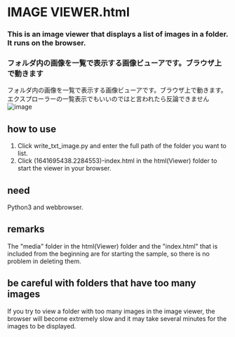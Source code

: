 # IMAGE VIEWER.html

### This is an image viewer that displays a list of images in a folder. It runs on the browser.
### フォルダ内の画像を一覧で表示する画像ビューアです。ブラウザ上で動きます
フォルダ内の画像を一覧で表示する画像ビューアです。ブラウザ上で動きます。エクスプローラーの一覧表示でもいいのではと言われたら反論できません
![image](https://github.com/Neko288/imgviewer_allimage_in_folder/assets/79035426/f5e38333-bc60-48ce-94ca-fc5095d7ff33)

## how to use
1. Click write_txt_image.py and enter the full path of the folder you want to list.
2. Click (1641695438.2284553)-index.html in the html(Viewer) folder to start the viewer in your browser.

## need
Python3 and webbrowser.

## remarks
The "media" folder in the html(Viewer) folder and the "index.html" that is included from the beginning are for starting the sample, so there is no problem in deleting them.

## be careful with folders that have too many images
If you try to view a folder with too many images in the image viewer, the browser will become extremely slow and it may take several minutes for the images to be displayed.
